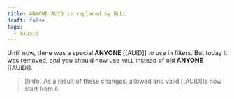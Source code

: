 ```yaml
---
title: ANYONE AUID is replaced by NULL
draft: false
tags:
  - axusid
---
```

Until now, there was a special **ANYONE** [[AUID]] to use in filters. But today it was removed, and you should now use `NULL` instead of old **ANYONE** [[AUID]].

> [!info]
> As a result of these changes, allowed and valid [[AUID]]s now start from `0`.